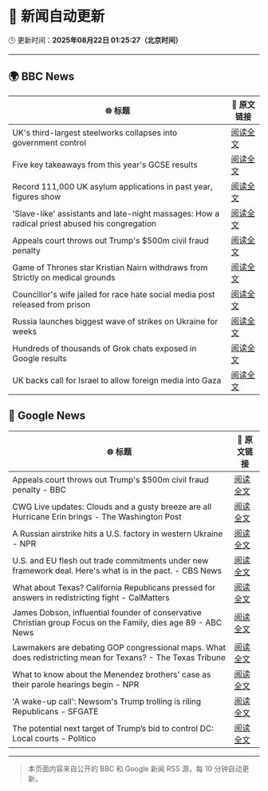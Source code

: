 # 🧠 新闻自动更新

🕒 更新时间：**2025年08月22日 01:25:27（北京时间）**

---

## 🌍 BBC News

| 🌐 标题 | 🔗 原文链接 |
|--------|-------------|
| UK's third-largest steelworks collapses into government control | [阅读全文](https://www.bbc.com/news/articles/cy0818y4jdlo?at_medium=RSS&at_campaign=rss) |
| Five key takeaways from this year's GCSE results | [阅读全文](https://www.bbc.com/news/articles/c70x5j8z34do?at_medium=RSS&at_campaign=rss) |
| Record 111,000 UK asylum applications in past year, figures show | [阅读全文](https://www.bbc.com/news/articles/cwy1kxv8xewo?at_medium=RSS&at_campaign=rss) |
| 'Slave-like' assistants and late-night massages: How a radical priest abused his congregation | [阅读全文](https://www.bbc.com/news/articles/cr4ezy313qwo?at_medium=RSS&at_campaign=rss) |
| Appeals court throws out Trump's $500m civil fraud penalty | [阅读全文](https://www.bbc.com/news/articles/c5y09q1zgg8o?at_medium=RSS&at_campaign=rss) |
| Game of Thrones star Kristian Nairn withdraws from Strictly on medical grounds | [阅读全文](https://www.bbc.com/news/articles/c74d71j4433o?at_medium=RSS&at_campaign=rss) |
| Councillor's wife jailed for race hate social media post released from prison | [阅读全文](https://www.bbc.com/news/articles/c5yl7p4l11po?at_medium=RSS&at_campaign=rss) |
| Russia launches biggest wave of strikes on Ukraine for weeks | [阅读全文](https://www.bbc.com/news/articles/c62wj8yje2eo?at_medium=RSS&at_campaign=rss) |
| Hundreds of thousands of Grok chats exposed in Google results | [阅读全文](https://www.bbc.com/news/articles/cdrkmk00jy0o?at_medium=RSS&at_campaign=rss) |
| UK backs call for Israel to allow foreign media into Gaza | [阅读全文](https://www.bbc.com/news/articles/c05ed10zqj8o?at_medium=RSS&at_campaign=rss) |

## 📰 Google News

| 🌐 标题 | 🔗 原文链接 |
|--------|-------------|
| Appeals court throws out Trump's $500m civil fraud penalty - BBC | [阅读全文](https://news.google.com/rss/articles/CBMiWkFVX3lxTE44RngzQWxqQTMyRzJGa2FBWTJmenRQZTlGbzVheFVKaVBuSnEzYURSek9rMWRWQUZKZEl6UFhrZ0p2b2dzWlUySXdjSHRiUUFDbUlwQVpLRk96QdIBX0FVX3lxTFBxSXNCREJoZzdVeDVBQ09OUE9xcXM3VGxvdzVGcERENGR0TXpqODF4TXBFTzhDTDJQMm9MZ2hiQ0dKQ3drRk9hamZfS0JlQ3FTbVN6ZlZpeEE2UmdtVWZF?oc=5) |
| CWG Live updates: Clouds and a gusty breeze are all Hurricane Erin brings - The Washington Post | [阅读全文](https://news.google.com/rss/articles/CBMikgFBVV95cUxQYXVacWdDY0R6VUVaYnBOdFl4UVFsdVFMcGcyVVEzVFVmeUpSTGg5MG43VGJucWE1QjJvakdpc2JFNHhIc1FXblFTaWtCa1pkbHlrYmhCQUFpUkpEME00YU9oWmlkdXFvZV9NWnFIWTJqNUctRXdneW9Mdi12MmtsUVJUZXhxRU84ZkUtTU5FbWQxUQ?oc=5) |
| A Russian airstrike hits a U.S. factory in western Ukraine - NPR | [阅读全文](https://news.google.com/rss/articles/CBMifkFVX3lxTE5vbjZ5NDY2R1FxbFNmWE9GVGl2OWFhV19pM0Z6RW5aVEVSamF5UVhiX2JHc0hxR2EzMWIwTXlsZTdDd1hPSExQbWhGYWZIeHdtbWpnUkFtb2p0cHhKS19DSURCcExZamdmUGZieU8tQ21BT2tBVkE0WllXbGJTdw?oc=5) |
| U.S. and EU flesh out trade commitments under new framework deal. Here's what is in the pact. - CBS News | [阅读全文](https://news.google.com/rss/articles/CBMibEFVX3lxTE9wV2xMbmJnNE9xRHVKVGxVS2ZVYU9SVVFWbi01VzFUNE4wWWUzUkRmaUNyMFIxakNTcTRReDhwMjIzTzVVWGY1NGU2d1I5SVFsYzRyQl9sTXhjUUFOdTczNnIwd1Z5X1JRTHhfZtIBckFVX3lxTE5ydlNpZnBrM19JVzZXWFpXYU41U3ZLSE1hQUJYT05aVWF1WFREaVJSVHhrV2RYZkhoREVIaGlGeGVJQVlhbEl4N2FPZ25uR3BQYS1WY3U1T3JzckdWZC02WFBhMm9BYVNXaUpiaU4zZVdHQQ?oc=5) |
| What about Texas? California Republicans pressed for answers in redistricting fight - CalMatters | [阅读全文](https://news.google.com/rss/articles/CBMilAFBVV95cUxOVWZBamZSQmVOVVQ2cXlDNndTbXpvMGtiRjQ3MGE0MF9QLVJURnFXbDdUX3NDYnlEeWN6NFVJVU9WVTNFWjE3a0UxVVhQbTR1NTQzbzI4WnI0UGd3QkE2WEdwY252Z0FzSERTSmFOODY2aDFMQXNCWDRFQW12dWpqVUU3cGtVajFYWTJsV2FyXzNjUDJz?oc=5) |
| James Dobson, influential founder of conservative Christian group Focus on the Family, dies age 89 - ABC News | [阅读全文](https://news.google.com/rss/articles/CBMijAFBVV95cUxNYVF3c3dSN2k3b2RlQWFxYmNDTzAtZWI0VDBYNm40Qmxtc0hOcUFUZWhJS0FzVzR0SWd3VUF6b01NSllYM1BpMEFVaFFZRTNMalNtZVAzT05yZ1RBMEowZDJNVFZlcVZWLTRjNE5PMHhpTzhvekRtMVBHMnoyVWZLNVJ5YUdOQnNQUDhmSNIBkgFBVV95cUxNa3dRek1qeFdQRHpmM3FOczJLUXhlRWlLQ3draXNYNjJsbDVJb191NTVQMWlvN2NjMXlvVWZ0OHpQN1ZYeVFzQ21QU0xGODQtSmk2VF9CLXBfQ0R0YXlRTXlrNDJWeGx4c3VyeTJackRFQU5rOWRKTEt1QkZFQkZNSW15aW1OTWZMZ0pkV2lwS255dw?oc=5) |
| Lawmakers are debating GOP congressional maps. What does redistricting mean for Texans? - The Texas Tribune | [阅读全文](https://news.google.com/rss/articles/CBMijgFBVV95cUxQWk9wVkJHM3ROLV9SQzhaaUhzZDh2MlFSQkR4YUtxa1RoX21UWmt2cUNFVy1TQ3BlWnZSSlM0Y1dGNWdMRWdmNHZYSGx0bFFjanBSYUJpUXZrME5NVEtIbmhhTVg0SXZFVmpoS0FmWlpERXA2c1pkWkdnTUlmX2FlS196OXVkdFJ0S0toaEN3?oc=5) |
| What to know about the Menendez brothers' case as their parole hearings begin - NPR | [阅读全文](https://news.google.com/rss/articles/CBMihAFBVV95cUxQbkFOUFFPdEpoakhSanExTTA1Nko2eEQyY0Iyb2NQbkRNSHQ3TzdlTk10VHZzbVlpLXZ0WGNkN1VZWFdrV0FIUjhaSkpDREgtMXBybVkzUWE4QnVSRnJZQ3ZFN1FNdE44dUVzbUpaelhGcWlHa3RhRWlNYVBuNHJyVUJrbEI?oc=5) |
| 'A wake-up call': Newsom's Trump trolling is riling Republicans - SFGATE | [阅读全文](https://news.google.com/rss/articles/CBMihgFBVV95cUxOd2hRNHdQX2FpUHEwZ1ctQ2FYTUcyM3VobmxFNE1QX2h6S29jYzQ3ZUptMGpqQUZDUXhPUDVKUlJBNnNkT0d0UWh0M2d4ZGRuTzVIZHRiTWRVNVM1NnJXdVh2YUlmVFcyeDBzcDRLNVotNEpGLURCckNqb09HMXI3M1RBNDFIdw?oc=5) |
| The potential next target of Trump’s bid to control DC: Local courts - Politico | [阅读全文](https://news.google.com/rss/articles/CBMihwFBVV95cUxNS1hNbXEzbWtkYnlRRklYTl9GMUNqYWJXOWZ4c3UzOXQ1V0pOX2txYXkzVWNDQjdnUnVYYkRmcXBOYjV3WkVueWxSR0Z4UlRvb2szcVU4WGlQSVR5RVlMVXZvUERCTTBLTWp0ZVY3ZjJHV0VTb2Y4WDN1VEljampQdFhsVXVLXzA?oc=5) |

---
> 本页面内容来自公开的 BBC 和 Google 新闻 RSS 源，每 10 分钟自动更新。